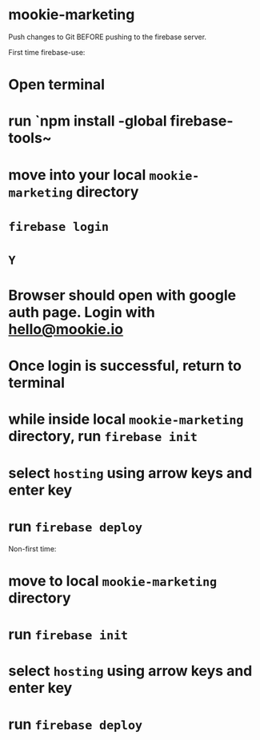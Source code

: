 # mookie-marketing

Push changes to Git BEFORE pushing to the firebase server.

First time firebase-use:

# Open terminal
# run `npm install -global firebase-tools~
# move into your local `mookie-marketing` directory
# `firebase login`
# `Y`
# Browser should open with google auth page. Login with hello@mookie.io
# Once login is successful, return to terminal
# while inside local `mookie-marketing` directory, run `firebase init`
# select `hosting` using arrow keys and enter key
# run `firebase deploy`

Non-first time:

# move to local `mookie-marketing` directory
# run `firebase init`
# select `hosting` using arrow keys and enter key
# run `firebase deploy`
